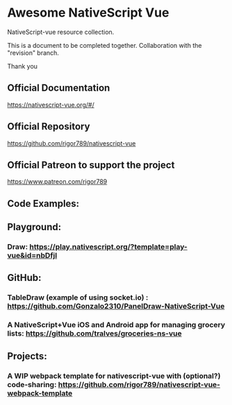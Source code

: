 # Awesome NativeScript Vue
NativeScript-vue resource collection. 

This is a document to be completed together. Collaboration with the "revision" branch.

Thank you



## Official Documentation

https://nativescript-vue.org/#/

## Official Repository

https://github.com/rigor789/nativescript-vue

## Official Patreon to support the project

https://www.patreon.com/rigor789



## Code Examples:

## Playground: 

### Draw: https://play.nativescript.org/?template=play-vue&id=nbDfjl

## GitHub:

### TableDraw (example of using socket.io) : https://github.com/Gonzalo2310/PanelDraw-NativeScript-Vue

### A NativeScript+Vue iOS and Android app for managing grocery lists: https://github.com/tralves/groceries-ns-vue

## Projects:

### A WIP webpack template for nativescript-vue with (optional?) code-sharing: https://github.com/rigor789/nativescript-vue-webpack-template

